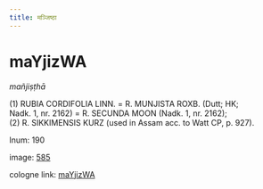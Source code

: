 ```yaml
---
title: मञ्जिष्ठा
---
```


# maYjizWA

<i>mañjiṣṭhā</i>  <div n="P" />(1) <bot>RUBIA CORDIFOLIA LINN.</bot> = <bot>R. MUNJISTA ROXB.</bot> (Dutt; HK; <div n="lb" />Nadk. 1, nr. 2162) = <bot>R. SECUNDA MOON</bot> (Nadk. 1, nr. 2162); <div n="P" />(2) <bot>R. SIKKIMENSIS KURZ</bot> (used in Assam acc. to Watt CP, p. 927).

lnum: 190

image: [585](https://www.sanskrit-lexicon.uni-koeln.de/scans/csl-apidev/servepdf.php?dict=snp&page=585)

cologne link: [maYjizWA](https://sanskrit-lexicon.uni-koeln.de/scans/csl-apidev/getword.php?dict=snp&key=maYjizWA)

